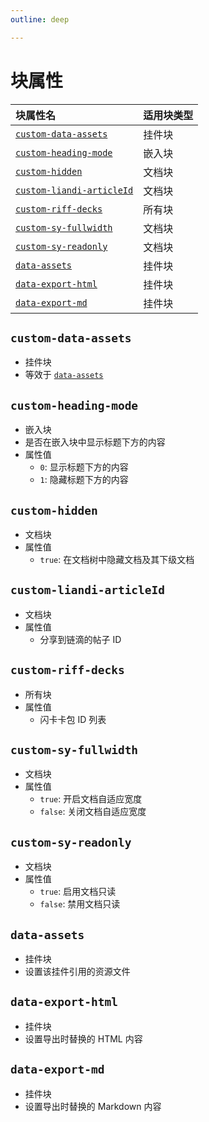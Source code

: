 ```yaml
---
outline: deep

---
```


# 块属性

| 块属性名                                              | 适用块类型 |
| :---------------------------------------------------- | ---------- |
| [`custom-data-assets`](#custom-data-assets)           | 挂件块     |
| [`custom-heading-mode`](#custom-heading-mode)         | 嵌入块     |
| [`custom-hidden`](#custom-hidden)                     | 文档块     |
| [`custom-liandi-articleId`](#custom-liandi-articleId) | 文档块     |
| [`custom-riff-decks`](#custom-riff-decks)             | 所有块     |
| [`custom-sy-fullwidth`](#custom-sy-fullwidth)         | 文档块     |
| [`custom-sy-readonly`](#custom-sy-readonly)           | 文档块     |
| [`data-assets`](#data-assets)                         | 挂件块     |
| [`data-export-html`](#data-export-html)               | 挂件块     |
| [`data-export-md`](#data-export-md)                   | 挂件块     |

## `custom-data-assets`

- 挂件块
- 等效于 [`data-assets`](#data-assets)

## `custom-heading-mode`

- 嵌入块
- 是否在嵌入块中显示标题下方的内容
- 属性值
  - `0`: 显示标题下方的内容
  - `1`: 隐藏标题下方的内容

## `custom-hidden`

- 文档块
- 属性值
  - `true`: 在文档树中隐藏文档及其下级文档

## `custom-liandi-articleId`

- 文档块
- 属性值
  - 分享到链滴的帖子 ID

## `custom-riff-decks`

- 所有块
- 属性值
  - 闪卡卡包 ID 列表

## `custom-sy-fullwidth`

- 文档块
- 属性值
  - `true`: 开启文档自适应宽度
  - `false`: 关闭文档自适应宽度

## `custom-sy-readonly`

- 文档块
- 属性值
  - `true`: 启用文档只读
  - `false`: 禁用文档只读

## `data-assets`

- 挂件块
- 设置该挂件引用的资源文件

## `data-export-html`

- 挂件块
- 设置导出时替换的 HTML 内容

## `data-export-md`

- 挂件块
- 设置导出时替换的 Markdown 内容
